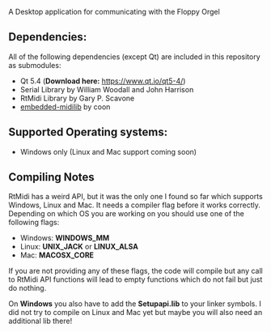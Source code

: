 A Desktop application for communicating with the Floppy Orgel

Dependencies:
-------------
All of the following dependencies (except Qt) are included in this repository as submodules:

- Qt 5.4 (**Download here:** https://www.qt.io/qt5-4/)
- Serial Library by William Woodall and John Harrison
- RtMidi Library by Gary P. Scavone
- [embedded-midilib](https://github.com/coon42/embedded-midilib) by coon

Supported Operating systems:
----------------------------
- Windows only (Linux and Mac support coming soon)

Compiling Notes
---------------
RtMidi has a weird API, but it was the only one I found so far which supports Windows, Linux and Mac. It needs a compiler flag before it works correctly. Depending on which OS you are working on you should use one of the following flags:

  - Windows: __WINDOWS_MM__
  - Linux: __UNIX_JACK__ or __LINUX_ALSA__
  - Mac: __MACOSX_CORE__

If you are not providing any of these flags, the code will compile but any call to RtMidi API functions will lead to empty functions which do not fail but just do nothing.

On **Windows** you also have to add the **Setupapi.lib** to your linker symbols. I did not try to compile on Linux and Mac yet but maybe you will also need an additional lib there!
